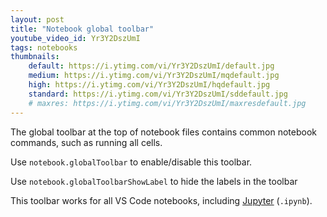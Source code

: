 ```yaml
---
layout: post
title: "Notebook global toolbar"
youtube_video_id: Yr3Y2DszUmI
tags: notebooks
thumbnails:
    default: https://i.ytimg.com/vi/Yr3Y2DszUmI/default.jpg
    medium: https://i.ytimg.com/vi/Yr3Y2DszUmI/mqdefault.jpg
    high: https://i.ytimg.com/vi/Yr3Y2DszUmI/hqdefault.jpg
    standard: https://i.ytimg.com/vi/Yr3Y2DszUmI/sddefault.jpg
    # maxres: https://i.ytimg.com/vi/Yr3Y2DszUmI/maxresdefault.jpg
---
```


The global toolbar at the top of notebook files contains common notebook commands, such as running all cells.

Use `notebook.globalToolbar` to enable/disable this toolbar.

Use `notebook.globalToolbarShowLabel` to hide the labels in the toolbar

This toolbar works for all VS Code notebooks, including [Jupyter](https://jupyter.org) (`.ipynb`).
